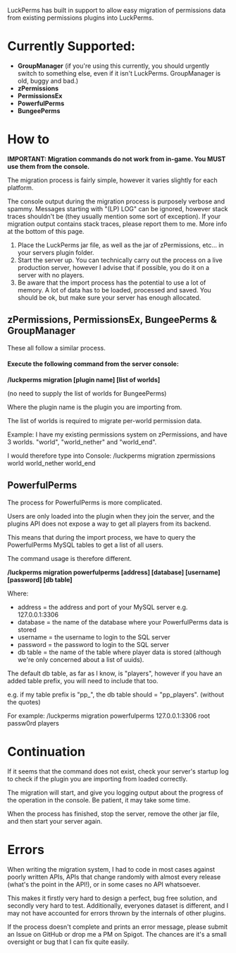 LuckPerms has built in support to allow easy migration of permissions data from existing permissions plugins into LuckPerms.

# Currently Supported:
* **GroupManager** (if you're using this currently, you should urgently switch to something else, even if it isn't LuckPerms. GroupManager is old, buggy and bad.)
* **zPermissions**
* **PermissionsEx**
* **PowerfulPerms**
* **BungeePerms**

# How to
**IMPORTANT: Migration commands do not work from in-game. You MUST use them from the console.**

The migration process is fairly simple, however it varies slightly for each platform.

The console output during the migration process is purposely verbose and spammy. Messages starting with "(LP) LOG" can be ignored, however stack traces shouldn't be (they usually mention some sort of exception). If your migration output contains stack traces, please report them to me. More info at the bottom of this page. 

1. Place the LuckPerms jar file, as well as the jar of zPermissions, etc... in your servers plugin folder.
2. Start the server up. You can technically carry out the process on a live production server, however I advise that if possible, you do it on a server with no players.
3. Be aware that the import process has the potential to use a lot of memory. A lot of data has to be loaded, processed and saved. You should be ok, but make sure your server has enough allocated.

## zPermissions, PermissionsEx, BungeePerms & GroupManager
These all follow a similar process.

#### Execute the following command from the server console:

**/luckperms migration [plugin name] [list of worlds]**

(no need to supply the list of worlds for BungeePerms)

Where the plugin name is the plugin you are importing from.

The list of worlds is required to migrate per-world permission data.

Example:
I have my existing permissions system on zPermissions, and have 3 worlds. "world", "world_nether" and "world_end".

I would therefore type into Console: /luckperms migration zpermissions world world_nether world_end

## PowerfulPerms
The process for PowerfulPerms is more complicated.

Users are only loaded into the plugin when they join the server, and the plugins API does not expose a way to get all players from its backend.

This means that during the import process, we have to query the PowerfulPerms MySQL tables to get a list of all users.

The command usage is therefore different.

**/luckperms migration powerfulperms [address] [database] [username] [password] [db table]**

Where:

* address = the address and port of your MySQL server e.g. 127.0.0.1:3306
* database = the name of the database where your PowerfulPerms data is stored
* username = the username to login to the SQL server
* password = the password to login to the SQL server
* db table = the name of the table where player data is stored (although we're only concerned about a list of uuids).

The default db table, as far as I know, is "players", however if you have an added table prefix, you will need to include that too.

e.g. if my table prefix is "pp_", the db table should = "pp_players". (without the quotes)

For example: /luckperms migration powerfulperms 127.0.0.1:3306 root passw0rd players

# Continuation
If it seems that the command does not exist, check your server's startup log to check if the plugin you are importing from loaded correctly.

The migration will start, and give you logging output about the progress of the operation in the console. Be patient, it may take some time.

When the process has finished, stop the server, remove the other jar file, and then start your server again.

# Errors
When writing the migration system, I had to code in most cases against poorly written APIs, APIs that change randomly with almost every release (what's the point in the API!), or in some cases no API whatsoever.

This makes it firstly very hard to design a perfect, bug free solution, and secondly very hard to test. Additionally, everyones dataset is different, and I may not have accounted for errors thrown by the internals of other plugins.

If the process doesn't complete and prints an error message, please submit an Issue on GitHub or drop me a PM on Spigot. The chances are it's a small oversight or bug that I can fix quite easily.